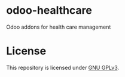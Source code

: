 # odoo-healthcare
Odoo addons for health care management

# License
This repository is licensed under [GNU GPLv3](LICENSE).

